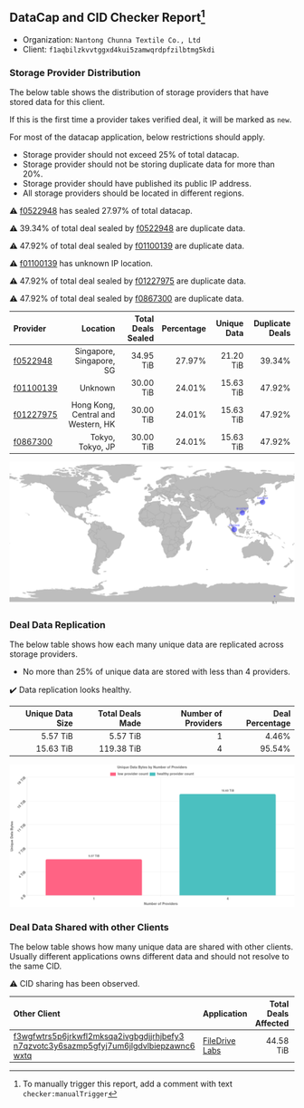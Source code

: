 ## DataCap and CID Checker Report[^1]
 - Organization: `Nantong Chunna Textile Co., Ltd`
 - Client: `f1aqbilzkvvtggxd4kui5zamwqrdpfzilbtmg5kdi`
### Storage Provider Distribution
The below table shows the distribution of storage providers that have stored data for this client.

If this is the first time a provider takes verified deal, it will be marked as `new`.

For most of the datacap application, below restrictions should apply.
 - Storage provider should not exceed 25% of total datacap.
 - Storage provider should not be storing duplicate data for more than 20%.
 - Storage provider should have published its public IP address.
 - All storage providers should be located in different regions.

⚠️ [f0522948](https://filfox.info/en/address/f0522948) has sealed 27.97% of total datacap.

⚠️ 39.34% of total deal sealed by [f0522948](https://filfox.info/en/address/f0522948) are duplicate data.

⚠️ 47.92% of total deal sealed by [f01100139](https://filfox.info/en/address/f01100139) are duplicate data.

⚠️ [f01100139](https://filfox.info/en/address/f01100139) has unknown IP location.

⚠️ 47.92% of total deal sealed by [f01227975](https://filfox.info/en/address/f01227975) are duplicate data.

⚠️ 47.92% of total deal sealed by [f0867300](https://filfox.info/en/address/f0867300) are duplicate data.

| Provider                                              |                           Location | Total Deals Sealed | Percentage | Unique Data | Duplicate Deals |
| :---------------------------------------------------- | ---------------------------------: | -----------------: | ---------: | ----------: | --------------: |
| [f0522948](https://filfox.info/en/address/f0522948)   |           Singapore, Singapore, SG |          34.95 TiB |     27.97% |   21.20 TiB |          39.34% |
| [f01100139](https://filfox.info/en/address/f01100139) |                            Unknown |          30.00 TiB |     24.01% |   15.63 TiB |          47.92% |
| [f01227975](https://filfox.info/en/address/f01227975) | Hong Kong, Central and Western, HK |          30.00 TiB |     24.01% |   15.63 TiB |          47.92% |
| [f0867300](https://filfox.info/en/address/f0867300)   |                   Tokyo, Tokyo, JP |          30.00 TiB |     24.01% |   15.63 TiB |          47.92% |

![Provider Distribution](https://raw.githubusercontent.com/data-preservation-programs/filplus-checker-assets/main/filecoin-project/filecoin-plus-large-datasets/issues/1219/1671098882191.png)
### Deal Data Replication
The below table shows how each many unique data are replicated across storage providers.
- No more than 25% of unique data are stored with less than 4 providers.

✔️ Data replication looks healthy.

| Unique Data Size | Total Deals Made | Number of Providers | Deal Percentage |
| ---------------: | ---------------: | ------------------: | --------------: |
|         5.57 TiB |         5.57 TiB |                   1 |           4.46% |
|        15.63 TiB |       119.38 TiB |                   4 |          95.54% |

![Replication Distribution](https://raw.githubusercontent.com/data-preservation-programs/filplus-checker-assets/main/filecoin-project/filecoin-plus-large-datasets/issues/1219/1671098882859.png)
### Deal Data Shared with other Clients
The below table shows how many unique data are shared with other clients.
Usually different applications owns different data and should not resolve to the same CID.

⚠️ CID sharing has been observed.

| Other Client                                                                                                                                                                                                              | Application                                                                                   | Total Deals Affected | Unique CIDs |        Verifier |
| :------------------------------------------------------------------------------------------------------------------------------------------------------------------------------------------------------------------------ | :-------------------------------------------------------------------------------------------- | -------------------: | ----------: | --------------: |
| [f3wgfwtrs5p6jrkwfl2mksqa2ivgbgdjjrhjbefy3<br/>n7qzvotc3y6sazmp5gfyj7um6jlgdvlbiepzawnc6<br/>wxtq](https://filfox.info/en/address/f3wgfwtrs5p6jrkwfl2mksqa2ivgbgdjjrhjbefy3n7qzvotc3y6sazmp5gfyj7um6jlgdvlbiepzawnc6wxtq) | [FileDrive Labs](https://github.com/filecoin-project/filecoin-plus-large-datasets/issues/453) |            44.58 TiB |         180 | LDN v3 multisig |

[^1]: To manually trigger this report, add a comment with text `checker:manualTrigger`
